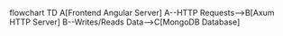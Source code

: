 flowchart TD
    A[Frontend Angular Server]
    A--HTTP Requests-->B[Axum HTTP Server]
    B--Writes/Reads Data-->C[MongoDB Database]
